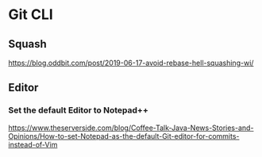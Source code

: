 # Git CLI

## Squash

https://blog.oddbit.com/post/2019-06-17-avoid-rebase-hell-squashing-wi/

## Editor

### Set the default Editor to Notepad++
https://www.theserverside.com/blog/Coffee-Talk-Java-News-Stories-and-Opinions/How-to-set-Notepad-as-the-default-Git-editor-for-commits-instead-of-Vim
